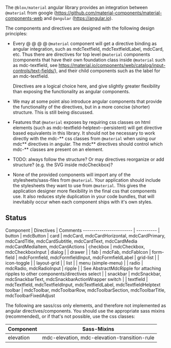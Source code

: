 The `@blox/material` angular library provides an integration between
`@material` from google (https://github.com/material-components/material-components-web
and `@angular` (https://angular.io).

The components and directives are designed with the following design principles:

* Every &#64; &#64; &#x40; &commat; `@material` component will get a directive binding as angular integration,
  such as mdcTextfield, mdcTextfieldLabel, mdcCard, etc. Thus there are directives
  for top level `@material` components (components that have their own foundation class inside
  `@material` such as mdc-textfield, see
  https://material.io/components/web/catalog/input-controls/text-fields/), and
  their child components such as the label for an mdc-textfield.

  Directives are a logical choice here, and give slightly greater flexibility than
  exposing the functionality as angular components.

* We may at some point also introduce angular components that provide
  the functionality of the directives, but in a more concise (shorter)
  structure. This is still being discussed.

* Features that `@material` exposes by requiring css classes on html elements
  (such as mdc-textfield-helptext--persistent) will get directive based equivalents
  in this library. It should not be necessary to work directly with the mdc-** css
  classes from `@material` when using our mdc** directives in angular.
  The mdc** directives should control which mdc-** classes are present on an
  element.

* TODO: always follow the structure? Or may directives reorganize or add structure?
  (e.g. the SVG inside mdcCheckbox)?

* None of the provided components will import any of the stylesheets/sass-files
  from `@material`. Your application should include the stylesheets
  they want to use from `@material`. This gives the application designer more flexibility
  in the final css that components use.
  It also reduces style duplication in your code bundles, that will inevitabily occur
  when each component ships with it's own styles.

## Status 

Component                | Directives | Comments
------------------------ | ---------- |
button                   | mdcButton   |
card                     | mdcCard, mdcCardHorizontal, mdcCardPrimary, mdcCardTitle, mdcCardSubtitle, mdcCardText, mdcCardMedia mdcCardMediaItem, mdcCardActions |
checkbox                 | mdcCheckbox, mdcCheckboxInput |
dialog                   |        |
drawer                   |        |
fab                      | mdcFab, mdcFabIcon |
form-field               | mdcFormfield, mdcFormfieldInput, mdcFormfieldLabel |
grid-list                |        |
icon-toggle              |        |
layout-grid              |        |
list                     |        |
menu (simple-menu)       |        |
radio                    | mdcRadio, mdcRadioInput |
ripple                   |        | See AbstractMdcRipple for attaching ripples to other components/directives
select                   |        |
snackbar                 | mdcSnackbar, mdcSnackbarText, mdcSnackbarActionWrapper
switch                   |        |
textfield                | mdcTextfield, mdcTextfieldInput, mdcTextfieldLabel, mdcTextfieldHelptext
toolbar                  | mdcToolbar, mdcToolbarRow, mdcToolbarSection, mdcToolbarTitle, mdcToolbarFixedAdjust

The following are sass/css only elements, and therefore not implemented as angular directives/components. You should use the appropriate
sass mixins (recommended), or if that's not possible, use the css classes:

Component | Sass-Mixins
--------- | -----------
elevation | mdc-elevation, mdc-elevation-transition-rule
